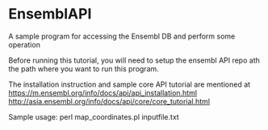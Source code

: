 # EnsemblAPI
A sample program for accessing the Ensembl DB and perform some operation

Before running this tutorial, you will need to setup the ensembl API repo ath the path
where you want to run this program.

The installation instruction and sample core API tutorial are mentioned at 
https://m.ensembl.org/info/docs/api/api_installation.html
http://asia.ensembl.org/info/docs/api/core/core_tutorial.html


Sample usage:
perl map_coordinates.pl inputfile.txt
